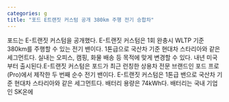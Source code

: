 ```yaml
---
categories: g
title: "포드 E트랜짓 커스텀 공개 380km 주행 전기 승합차"
---
```

포드는 E-트랜짓 커스텀을 공개했다. E-트랜짓 커스텀은 1회 완충시 WLTP 기준 380km를 주행할 수 있는 전기 밴이다. 1톤급으로 국산차 기준 현대차 스타리아와 같은 세그먼트다. 실내는 오피스, 캠핑, 화물 배송 등 목적에 맞게 변경할 수 있다. 내년 미국부터 출시된다.E-트랜짓 커스텀은 포드가 최근 런칭한 상용차 전문 브랜드인 포드 프로(Pro)에서 제작한 두 번째 순수 전기 밴이다. E-트랜짓 커스텀은 1톤급 밴으로 국산차 기준 현대차 스타리아와 같은 세그먼트다. 배터리 용량은 74kWh다. 배터리는 국내 기업인 SK온에